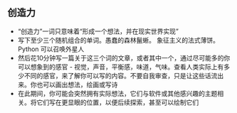 创造力
------
* “创造力”一词只意味着“形成一个想法，并在现实世界实现”
* 写下至少三个随机组合的单词。愚蠢的森林鬣蜥。 象征主义的法式薄饼。Python 可以召唤外星人
* 然后花10分钟写一篇关于这三个词的文章，或者其中一个，通过尽可能多的你可以想象到的感官 - 视觉，声音，平衡感，味道，气味。查看人类实际上有多少不同的感官，来了解你可以写的内容。不要自我审查，只是让这些话流出来。你也可以画出想法，绘画或写诗
* 在此期间，你可能会突然拥有实际想法，它们与软件或其他感兴趣的主题相关。将它们写在更显眼的位置，以便后续探索，甚至可以绘制它们
